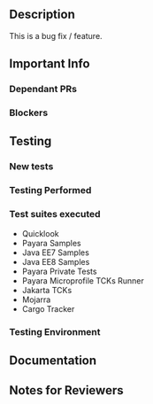 <!--- Title your PR with a Jira reference (if available) followed by brief description - for example: "PAYARA-1234 Add readme file" -->

## Description
This is a bug fix / feature. <!-- delete/modify as applicable-->

<!-- fixes GitHub issue? - provide a link to that issue here -->

<!-- Provide some context here -->

<!--- Please provide enough information here about the what and why of your change. Target for developers of any experience level to understand -->

## Important Info

### Dependant PRs <!-- delete as applicable -->
<!--- Link any related or dependant PRs here with brief description why -->

### Blockers <!-- delete as applicable -->
<!-- Detail any blockers with links/info -->

## Testing

### New tests
<!-- Link to the test suite PR or provide info -->

### Testing Performed
<!--- Please describe how you tested these changes.  -->

### Test suites executed
<!-- Which test suites did you run this against? Keep corresponding items. Feel free to add others, for example bug reproducer project. -->
- Quicklook
- Payara Samples
- Java EE7 Samples
- Java EE8 Samples
- Payara Private Tests
- Payara Microprofile TCKs Runner
- Jakarta TCKs
- Mojarra
- Cargo Tracker

### Testing Environment
<!--- Which OS, JDK, Maven version did you use? - for example "Zulu JDK 1.8_212 on Ubuntu 18.04 with Maven 3.6.0"-->

## Documentation
<!-- Link to the documentation PR where applicable -->

## Notes for Reviewers
<!-- Please give notes for any reviewers. The code should explain itself, but where should they start? Do you want feedback on anything specific? -->
<!-- Have you tagged any appropriate reviewers?-->
